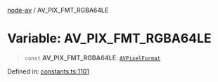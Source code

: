 [node-av](../globals.md) / AV\_PIX\_FMT\_RGBA64LE

# Variable: AV\_PIX\_FMT\_RGBA64LE

> `const` **AV\_PIX\_FMT\_RGBA64LE**: [`AVPixelFormat`](../type-aliases/AVPixelFormat.md)

Defined in: [constants.ts:1101](https://github.com/seydx/av/blob/f8631fc881b394300b1479f511d55cf1c370a87f/src/constants/constants.ts#L1101)
